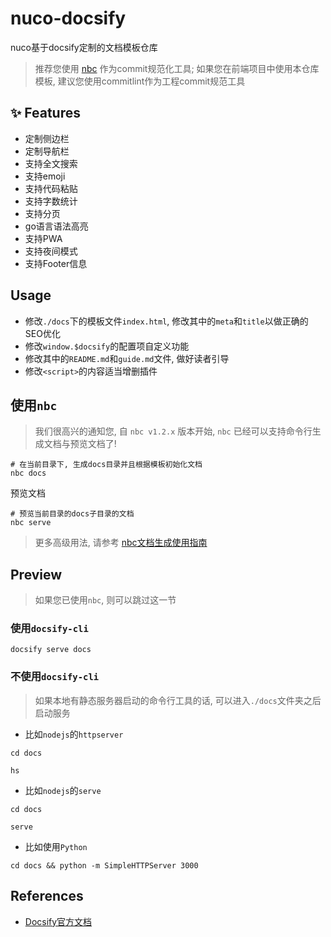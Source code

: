 # nuco-docsify

nuco基于docsify定制的文档模板仓库

> 推荐您使用 [nbc](https://github.com/NucoTech/nuco-backend-cli) 作为commit规范化工具; 如果您在前端项目中使用本仓库模板, 建议您使用commitlint作为工程commit规范工具

## :sparkles: Features

- 定制侧边栏
- 定制导航栏
- 支持全文搜索
- 支持emoji
- 支持代码粘贴
- 支持字数统计
- 支持分页
- go语言语法高亮
- 支持PWA
- 支持夜间模式
- 支持Footer信息

## Usage

- 修改`./docs`下的模板文件`index.html`, 修改其中的`meta`和`title`以做正确的SEO优化
- 修改`window.$docsify`的配置项自定义功能
- 修改其中的`README.md`和`guide.md`文件, 做好读者引导
- 修改`<script>`的内容适当增删插件

## 使用`nbc`

> 我们很高兴的通知您, 自 `nbc v1.2.x` 版本开始, `nbc` 已经可以支持命令行生成文档与预览文档了!

```shell
# 在当前目录下, 生成docs目录并且根据模板初始化文档
nbc docs
```

预览文档

```shell
# 预览当前目录的docs子目录的文档
nbc serve
```

> 更多高级用法, 请参考 [nbc文档生成使用指南](https://github.com/NucoTech/nuco-backend-cli/blob/main/%E6%96%87%E6%A1%A3%E7%94%9F%E6%88%90%E4%BD%BF%E7%94%A8%E6%8C%87%E5%8D%97.md)

## Preview

> 如果您已使用`nbc`, 则可以跳过这一节

### 使用`docsify-cli`

```shell
docsify serve docs
```

### 不使用`docsify-cli`

> 如果本地有静态服务器启动的命令行工具的话, 可以进入`./docs`文件夹之后启动服务

- 比如`nodejs`的`httpserver`

```shell
cd docs

hs
```

- 比如`nodejs`的`serve`

```shell
cd docs

serve
```

- 比如使用`Python`

```shell
cd docs && python -m SimpleHTTPServer 3000
```

## References

- [Docsify官方文档](https://docsify.js.org)
